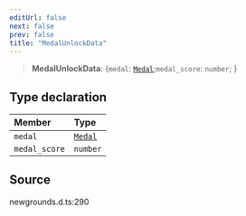 ```yaml
---
editUrl: false
next: false
prev: false
title: "MedalUnlockData"
---
```


> **MedalUnlockData**: \{`medal`: [`Medal`](/api/type-aliases/medal/);`medal_score`: `number`;  }

## Type declaration

| Member | Type |
| :------ | :------ |
| `medal` | [`Medal`](/api/type-aliases/medal/) |
| `medal_score` | `number` |

## Source

newgrounds.d.ts:290
